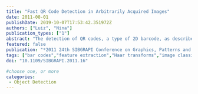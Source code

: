 ```yaml
---
title: "Fast QR Code Detection in Arbitrarily Acquired Images"
date: 2011-08-01
publishDate: 2019-10-07T17:53:42.351972Z
authors: ["Luiz", "Nina"]
publication_types: ["1"]
abstract: "The detection of QR codes, a type of 2D barcode, as described in the literature consists merely in the determination of the boundaries of the symbol region in images obtained with the specific intent of highlighting the symbol. However, many important applications such as those related with accessibility technologies or robotics, depends on first detecting the presence of a barcode in an environment. We employ Viola-Jones rapid object detection framework to address the problem of finding QR codes in arbitrarily acquired images. This framework provides an efficient way to focus the detection process in promising regions of the image and a very fast feature calculation approach for pattern classification. An extensive study of variations in the parameters of the framework for detecting finder patterns, present in three corners of every QR code, was carried out. Detection accuracy superior to 90%, with controlled number of false positives, is achieved. We also propose a post-processing algorithm that aggregates the results of the first step and decides if the detected finder patterns are part of QR code symbols. This two-step processing is done in real time."
featured: false
publication: "*2011 24th SIBGRAPI Conference on Graphics, Patterns and Images*"
tags: ["bar codes","feature extraction","Haar transforms","image classification","image coding","object detection","fast QR code detection","arbitrarily acquired image","2D barcode","images symbol region","accessibility technology","Viola-Jones rapid object detection framework","image region","fast feature calculation approach","pattern classification","finder pattern detection","post processing algorithm","Training","Prototypes","Boosting","Object detection","Feature extraction","Face detection","Decoding","QR code","2D barcode","Haar-like features","cascade classifier","boosting","classification","pattern recognition"]
doi: "10.1109/SIBGRAPI.2011.16"

#choose one, or more
categories: 
 - Object Detection
---
```


